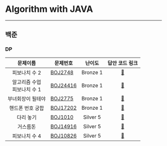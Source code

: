 # Algorithm with JAVA

------

## 백준
### DP
|         문제이름         |                       문제번호                        |   난이도    |                                                    답안 코드 링크                                                    |
|:--------------------:|---------------------------------------------------|:--------:|:--------------------------------------------------------------------------------------------------------------:|
|       피보나치 수 2       |  [BOJ2748](https://www.acmicpc.net/problem/2748)  | Bronze 1 |  [🔗](https://github.com/HyunMok-Chung/algorithm-with-java/blob/main/src/main/java/boj/dp/basic/BOJ2748.java)  |
| 알고리즘 수업<br/>피보나치 수 1 | [BOJ24416](https://www.acmicpc.net/problem/24416) | Bronze 1 |  [🔗](https://github.com/HyunMok-Chung/algorithm-with-java/blob/main/src/main/java/boj/dp/basic/BOJ2775.java)  |
|      부녀회장이 될테야       |  [BOJ2775](https://www.acmicpc.net/problem/2775)  | Bronze 1 |  [🔗](https://github.com/HyunMok-Chung/algorithm-with-java/blob/main/src/main/java/boj/dp/basic/BOJ2775.java)  |
|      핸드폰 번호 궁합       | [BOJ17202](https://www.acmicpc.net/problem/17202) | Bronze 1 | [🔗](https://github.com/HyunMok-Chung/algorithm-with-java/blob/main/src/main/java/boj/dp/basic/BOJ17202.java)  |
|        다리 놓기         |  [BOJ1010](https://www.acmicpc.net/problem/1010)  | Silver 5 | [🔗](https://github.com/HyunMok-Chung/algorithm-with-java/blob/main/src/main/java/boj/dp/silver/BOJ1010.java)  |
|         거스름돈         | [BOJ14916](https://www.acmicpc.net/problem/14916) | Silver 5 | [🔗](https://github.com/HyunMok-Chung/algorithm-with-java/blob/main/src/main/java/boj/dp/silver/BOJ14916.java) |
|      피보나치 수 4        |  [BOJ10826](https://www.acmicpc.net/problem/10826)   | Silver 5 | [🔗](https://github.com/HyunMok-Chung/algorithm-with-java/blob/main/src/main/java/boj/dp/silver/BOJ10826.java) |

